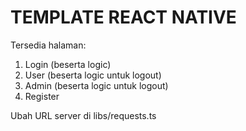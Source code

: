 # TEMPLATE REACT NATIVE

Tersedia halaman:
1. Login (beserta logic)
2. User (beserta logic untuk logout)
3. Admin (beserta logic untuk logout)
4. Register

Ubah URL server di libs/requests.ts
